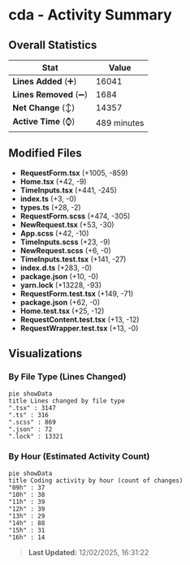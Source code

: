 # cda - Activity Summary 

## Overall Statistics

| Stat                   | Value                                                             |
| ---------------------- | ----------------------------------------------------------------- |
| **Lines Added** (➕)   | 16041                                          |
| **Lines Removed** (➖) | 1684                                        |
| **Net Change** (↕)    | 14357                |
| **Active Time** (⌚)   | 489 minutes |


## Modified Files
- **RequestForm.tsx** (+1005, -859)
- **Home.tsx** (+42, -9)
- **TimeInputs.tsx** (+441, -245)
- **index.ts** (+3, -0)
- **types.ts** (+28, -2)
- **RequestForm.scss** (+474, -305)
- **NewRequest.tsx** (+53, -30)
- **App.scss** (+42, -10)
- **TimeInputs.scss** (+23, -9)
- **NewRequest.scss** (+6, -0)
- **TimeInputs.test.tsx** (+141, -27)
- **index.d.ts** (+283, -0)
- **package.json** (+10, -0)
- **yarn.lock** (+13228, -93)
- **RequestForm.test.tsx** (+149, -71)
- **package.json** (+62, -0)
- **Home.test.tsx** (+25, -12)
- **RequestContent.test.tsx** (+13, -12)
- **RequestWrapper.test.tsx** (+13, -0)

## Visualizations

### By File Type (Lines Changed)

```mermaid
pie showData
title Lines changed by file type
".tsx" : 3147
".ts" : 316
".scss" : 869
".json" : 72
".lock" : 13321
```

### By Hour (Estimated Activity Count)

```mermaid
pie showData
title Coding activity by hour (count of changes)
"09h" : 37
"10h" : 38
"11h" : 39
"12h" : 39
"13h" : 29
"14h" : 88
"15h" : 31
"16h" : 14
```


> **Last Updated:** 12/02/2025, 16:31:22